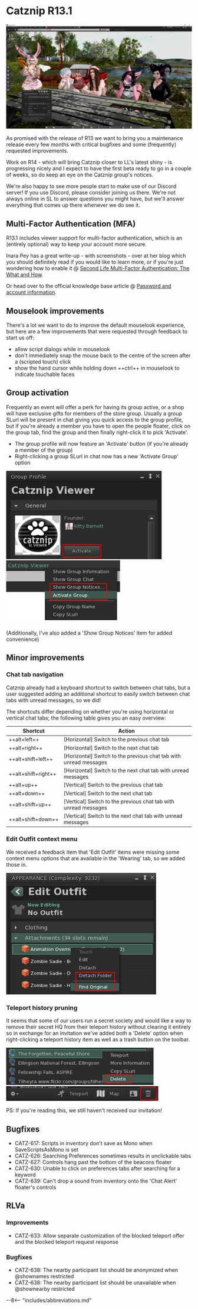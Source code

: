 # Catznip R13.1

![Catznip_R13_1](./r13_1/Catznip_R13_1.png)

As promised with the release of R13 we want to bring you a maintenance release every few months with critical bugfixes and some (frequently) requested improvements.

Work on R14 - which will bring Catznip closer to LL's latest shiny - is progressing nicely and I expect to have the first beta ready to go in a couple of weeks, so do keep an eye on the Catznip group's notices.

We're also happy to see more people start to make use of our Discord server! If you use Discord, please consider joining us there. We're not always online in SL to answer questions you might have, but we'll answer everything that comes up there whenever we do see it.

## Multi-Factor Authentication (MFA)

R13.1 includes viewer support for multi-factor authentication, which is an (entirely optional) way to keep your account more secure.

Inara Pey has a great write-up - with screenshots - over at her blog which you should definitely read if you would like to learn more, or if you're just wondering how to enable it @ [Second Life Multi-Factor Authentication: The What and How](https://modemworld.me/2021/09/22/second-life-multi-factor-authentication-the-what-and-how/).

Or head over to the official knowledge base article @ [Password and account information](https://community.secondlife.com/knowledgebase/english/password-and-account-information-r2/#Section__5_1).

## Mouselook improvements

There's a lot we want to do to improve the default mouselook experience, but here are a few improvements that were requested through feedback to start us off:

* allow script dialogs while in mouselook
* don't immediately snap the mouse back to the centre of the screen after a (scripted touch) click
* show the hand cursor while holding down ++ctrl++ in mouselook to indicate touchable faces

## Group activation

Frequently an event will offer a perk for having its group active, or a shop will have exclusive gifts for members of the store group. Usually a group SLurl will be present in chat giving you quick access to the group profile, but if you're already a member you have to open the people floater, click on the group tab, find the group and then finally right-click it to pick 'Activate'.

* The group profile will now feature an 'Activate' button (if you're already a member of the group)
* Right-clicking a group SLurl in chat now has a new 'Activate Group' option

![Group profile](./r13_1/GroupProfileActivateBtn.png)
![SLurl context menu](./r13_1/GroupSLurlContextMenu.png)

(Additionally, I've also added a 'Show Group Notices' item for added convenience)

## Minor improvements

### Chat tab navigation

Catznip already had a keyboard shortcut to switch between chat tabs, but a user suggested adding an additional shortcut to easily switch between chat tabs with unread messages, so we did!

The shortcuts differ depending on whether you're using horizontal or vertical chat tabs; the following table gives you an easy overview:

| Shortcut            | Action                                                            |
| -------------       | -------------------------------------------------                 |
| ++alt+left++        | [Horizontal] Switch to the previous chat tab                      |
| ++alt+right++       | [Horizontal] Switch to the next chat tab                          |
| ++alt+shift+left++  | [Horizontal] Switch to the previous chat tab with unread messages |
| ++alt+shift+right++ | [Horizontal] Switch to the next chat tab with unread messages     |
| ++alt+up++          | [Vertical] Switch to the previous chat tab                        |
| ++alt+down++        | [Vertical] Switch to the next chat tab                            |
| ++alt+shift+up++    | [Vertical] Switch to the previous chat tab with unread messages   |
| ++alt+shift+down++  | [Vertical] Switch to the next chat tab with unread messages       |

### Edit Outfit context menu

We received a feedback item that 'Edit Outfit' items were missing some context menu options that are available in the 'Wearing' tab, so we added those in.

![Edit Outfit context menu](./r13_1/EditOutfitContextMenu.png)

### Teleport history pruning

It seems that some of our users run a secret society and would like a way to remove their secret HQ from their teleport history without clearing it entirely so in exchange for an invitation we've added both a 'Delete' option when right-clicking a teleport history item as well as a trash button on the toolbar.

![Context menu delete](./r13_1/TpHistoryContextDelete.png)
![Toolbar delete](./r13_1/TpHistoryToolbarDelete.png)

PS: If you're reading this, we still haven't received our invitation!

## Bugfixes

* CATZ-617: Scripts in inventory don't save as Mono when SaveScriptsAsMono is set
* CATZ-626: Searching Preferences sometimes results in unclickable tabs
* CATZ-627: Controls hang past the bottom of the beacons floater
* CATZ-630: Unable to click on preferences tabs after searching for a keyword
* CATZ-639: Can't drop a sound from inventory onto the 'Chat Alert' floater's controls

## RLVa

### Improvements

* CATZ-633: Allow separate customization of the blocked teleport offer and the blocked teleport request response

### Bugfixes

* CATZ-638: The nearby participant list should be anonymized when @shownames restricted
* CATZ-638: The nearby participant list should be unavailable when @shownearby restricted

--8<-- "includes/abbreviations.md"
